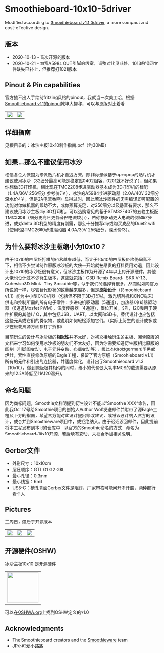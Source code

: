 # Smoothieboard-10x10-5driver
Modified according to [Smoothieboard v1.1 5driver](https://www.reprap.org/wiki/Smoothieboard), a more compact and cost-effective design.

## 版本

- 2020-10-13 - 首次开源的版本
- 2020-10-21 - 加宽A5984 OUT引脚的线宽，调整对比见[此处](https://github.com/oldgerman/Smoothieboard-10x10-5driver/blob/master/2020-10-21/image/A5984-changed.png)，1013的钢网文件缺失已补上，但推荐打1021版本

## Pinout & Pin capabilities

官方抽不出人手绘制fritzing风格的pinout，我就当一次美工哈，根据[Smoothieboard v1.1的pinout](http://smoothieware.org/pinout)乾坤大挪移，可以与原版对比着看

<table>
    <td><image src = https://github.com/oldgerman/Smoothieboard-10x10-5driver/blob/master/2020-10-21/image/Smoothie-10x10-pinout-map-mini.png></td>
    <td><image src = https://github.com/oldgerman/Smoothieboard-10x10-5driver/blob/master/2020-10-21/image/Smoothie-10x10-pin-capabilities-mini.png></td>
</table>

## 详细指南

见根目录的：冰沙主板10x10制作指南.pdf（约30MB）

## 如果...那么不建议使用冰沙

相信各位大侠因为想做贴片机才自远方来，除非你想做基于openpnp的贴片机才建议使用冰沙（32细分最高可能是稳定贴0402阻容，0201就不好说了），但如果你想做3D打印机，相比现在TMC2208步进驱动器基本成为3D打印机的标配（1.4A/36V 256细分 参考价7￥），冰沙的A5984步进驱动器（2.0A/40V 32细分 深水价4￥，但是2A电流香啊）显得过时，因此若冰沙固件的无需编译即可配置的功能对你做机器的帮助不大，或你预算充足，对256细分以及静音有要求，那么不建议使用冰沙主板diy 3D打印机。可以选购常见的基于STM32F407的五轴主板配TMC2208（细分更高且更静音但电流较小），若你想驱动更大电流的例如57步进，或对delta 3D机型的精度有刚需，那么十分推荐diy或购买成品的Duet2 wifi（使用5路TMC2660步进驱动器 4.0A/30V 256细分，深水价13）。

## 为什么要将冰沙主板缩小为10x10？

由于10x10的四层板打样的价格越来越低，而大于10x10的四层板价格仍居高不下，相信不少尝试制作原版冰沙板的大侠一开始就被昂贵的打样费用劝退，因此设计出10x10的冰沙板很有意义，但冰沙主板作为开源了4年以上的开源硬件，其他大佬也设计过不少衍生版本，这些就包括：C3D Remix Board、SKR V-1.3、Cohesion3D Mini、Tiny Smoothie等，似乎我们的选择有很多，然而就如同官方所说的一样，尽管替代形状的数量越来越多，但是**原始设计**（[Smoohieboard v1.1）能为中小型CNC机器（包括但不限于3D打印机，激光切割机和CNC铣床）供电和控制所需的所有电子零件：步进电机驱动器（5通道），加热器/冷却器驱动器（6通道Mosfet PWM），温度传感器（4通道），限位开关，SPI，I2C和用于硬件扩展的其他I / O，其中包括USB，UART，以太网和SD卡。替代设计也应包括这些元素或它们的类似物，或说明如何轻松添加它们。（实际上衍生的设计或多或少在板载资源方面都打了折扣）

目前衍生的设计与冰沙板的**相似性**并不太好，对初次接触衍生的主板、阅读原版的文档来学习如何使用冰沙板的朋友们不太友好，因为你需要知道衍生版相比原版的区别（引脚图变动、电子元件变动、布局变动等），因此本id(oldgerman)不另起炉灶，索性直接修改原版的Eagle工程，保留了官方原版（Smoohieboard v1.1）所有的元件和引出的连接器，并适度优化，设计出了Smoothieboard v1.3（10x10），做到原版极其相似的同时，缩小的代价是大功率MOS的载流需要从原来的12.5A降低至11A(20温升)。

## 命名问题

因为商标问题，Smoothie文档明提到衍生设计不能以”Smoothie XXX“命名，因此我Oct 17号给Smoothie项目的创始人Author Wolf发送邮件并附带了源Eagle工程及下方的指南，希望官方能对此设计提出修改建议，或将该设计纳入官方的设计，或合并到Smoothieware项目中，或拒绝纳入。由于迟迟没回邮件，因此提前将本工程发布到本id的仓库中，以官方的Smoothie命名的方式，命名为Smoothieboard-10x10开源，若后续有变动，文档会添加相关说明。

## Gerber文件

- 外形尺寸：10x10cm
- 层压顺序：GTL G1 G2 GBL
- 最小孔径：0.3mm
- 最小线宽：6mil
- USB-C：槽孔背面Gerber文件是阻焊，厂家审核可能问开不开窗，两种都行看个人

## Pictures

三周目，滞后于开源版本

<table>
    <td><image src = https://github.com/oldgerman/Smoothieboard-10x10-5driver/blob/master/2020-10-13/image/三周目成品(1).jpg></td>
    <td><image src = https://github.com/oldgerman/Smoothieboard-10x10-5driver/blob/master/2020-10-13/image/三周目成品(2).jpg></td>
    <td><image src = https://github.com/oldgerman/Smoothieboard-10x10-5driver/blob/master/2020-10-13/image/三周目测试.png></td>
</table>

## 开源硬件(OSHW)

冰沙主板10x10 是开源硬件

<table><td><img width = 100px height = 100px src = https://github.com/oldgerman/Smoothieboard-10x10-5driver/blob/master/2020-10-13/image/Oshw-logo.png></td></table>

可以在[OSHWA.org](http://www.oshwa.org/definition/)上找到OSHW定义的v1.0 

## Acknowledgments

+ The Smoothieboard creators and the [Smoothieware](http://smoothieware.org/) team
+ [JP小可爱小路路](https://space.bilibili.com/479375532?from=search&seid=14974028502933777239)